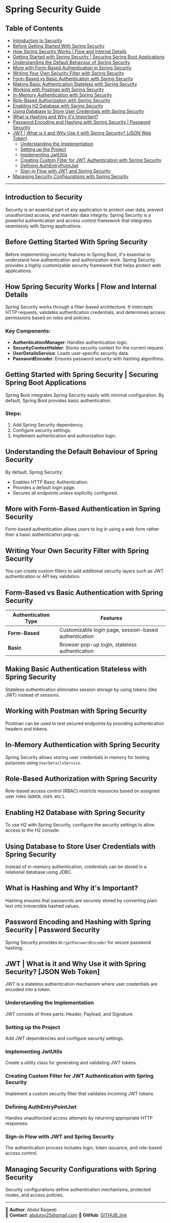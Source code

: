 # Spring Security Guide

## Table of Contents

- [Introduction to Security](#introduction-to-security)
- [Before Getting Started With Spring Security](#before-getting-started-with-spring-security)
- [How Spring Security Works | Flow and Internal Details](#how-spring-security-works--flow-and-internal-details)
- [Getting Started with Spring Security | Securing Spring Boot Applications](#getting-started-with-spring-security--securing-spring-boot-applications)
- [Understanding the Default Behaviour of Spring Security](#understanding-the-default-behaviour-of-spring-security)
- [More with Form-Based Authentication in Spring Security](#more-with-form-based-authentication-in-spring-security)
- [Writing Your Own Security Filter with Spring Security](#writing-your-own-security-filter-with-spring-security)
- [Form-Based vs Basic Authentication with Spring Security](#form-based-vs-basic-authentication-with-spring-security)
- [Making Basic Authentication Stateless with Spring Security](#making-basic-authentication-stateless-with-spring-security)
- [Working with Postman with Spring Security](#working-with-postman-with-spring-security)
- [In-Memory Authentication with Spring Security](#in-memory-authentication-with-spring-security)
- [Role-Based Authorization with Spring Security](#role-based-authorization-with-spring-security)
- [Enabling H2 Database with Spring Security](#enabling-h2-database-with-spring-security)
- [Using Database to Store User Credentials with Spring Security](#using-database-to-store-user-credentials-with-spring-security)
- [What is Hashing and Why it's Important?](#what-is-hashing-and-why-its-important)
- [Password Encoding and Hashing with Spring Security | Password Security](#password-encoding-and-hashing-with-spring-security--password-security)
- [JWT | What is it and Why Use it with Spring Security? [JSON Web Token]](#jwt--what-is-it-and-why-use-it-with-spring-security-json-web-token)
  - [Understanding the Implementation](#understanding-the-implementation)
  - [Setting up the Project](#setting-up-the-project)
  - [Implementing JwtUtils](#implementing-jwtutils)
  - [Creating Custom Filter for JWT Authentication with Spring Security](#creating-custom-filter-for-jwt-authentication-with-spring-security)
  - [Defining AuthEntryPointJwt](#defining-authentrypointjwt)
  - [Sign-in Flow with JWT and Spring Security](#sign-in-flow-with-jwt-and-spring-security)
- [Managing Security Configurations with Spring Security](#managing-security-configurations-with-spring-security)

---

## Introduction to Security
Security is an essential part of any application to protect user data, prevent unauthorized access, and maintain data integrity. Spring Security is a powerful authentication and access control framework that integrates seamlessly with Spring applications.

## Before Getting Started With Spring Security
Before implementing security features in Spring Boot, it's essential to understand how authentication and authorization work. Spring Security provides a highly customizable security framework that helps protect web applications.

## How Spring Security Works | Flow and Internal Details
Spring Security works through a filter-based architecture. It intercepts HTTP requests, validates authentication credentials, and determines access permissions based on roles and policies.

### Key Components:
- **AuthenticationManager**: Handles authentication logic.
- **SecurityContextHolder**: Stores security context for the current request.
- **UserDetailsService**: Loads user-specific security data.
- **PasswordEncoder**: Ensures password security with hashing algorithms.

## Getting Started with Spring Security | Securing Spring Boot Applications
Spring Boot integrates Spring Security easily with minimal configuration. By default, Spring Boot provides basic authentication.

### Steps:
1. Add Spring Security dependency.
2. Configure security settings.
3. Implement authentication and authorization logic.

## Understanding the Default Behaviour of Spring Security
By default, Spring Security:
- Enables HTTP Basic Authentication.
- Provides a default login page.
- Secures all endpoints unless explicitly configured.

## More with Form-Based Authentication in Spring Security
Form-based authentication allows users to log in using a web form rather than a basic authentication pop-up.

## Writing Your Own Security Filter with Spring Security
You can create custom filters to add additional security layers such as JWT authentication or API key validation.

## Form-Based vs Basic Authentication with Spring Security
| Authentication Type | Features |
|---------------------|----------|
| **Form-Based** | Customizable login page, session-based authentication |
| **Basic** | Browser pop-up login, stateless authentication |

## Making Basic Authentication Stateless with Spring Security
Stateless authentication eliminates session storage by using tokens (like JWT) instead of sessions.

## Working with Postman with Spring Security
Postman can be used to test secured endpoints by providing authentication headers and tokens.

## In-Memory Authentication with Spring Security
Spring Security allows storing user credentials in memory for testing purposes using `UserDetailsService`.

## Role-Based Authorization with Spring Security
Role-based access control (RBAC) restricts resources based on assigned user roles (`ADMIN`, `USER`, etc.).

## Enabling H2 Database with Spring Security
To use H2 with Spring Security, configure the security settings to allow access to the H2 console.

## Using Database to Store User Credentials with Spring Security
Instead of in-memory authentication, credentials can be stored in a relational database using JDBC.

## What is Hashing and Why it's Important?
Hashing ensures that passwords are securely stored by converting plain text into irreversible hashed values.

## Password Encoding and Hashing with Spring Security | Password Security
Spring Security provides `BCryptPasswordEncoder` for secure password hashing.

## JWT | What is it and Why Use it with Spring Security? [JSON Web Token]
JWT is a stateless authentication mechanism where user credentials are encoded into a token.

### Understanding the Implementation
JWT consists of three parts: Header, Payload, and Signature.

### Setting up the Project
Add JWT dependencies and configure security settings.

### Implementing JwtUtils
Create a utility class for generating and validating JWT tokens.

### Creating Custom Filter for JWT Authentication with Spring Security
Implement a custom security filter that validates incoming JWT tokens.

### Defining AuthEntryPointJwt
Handles unauthorized access attempts by returning appropriate HTTP responses.

### Sign-in Flow with JWT and Spring Security
The authentication process includes login, token issuance, and role-based access control.

## Managing Security Configurations with Spring Security
Security configurations define authentication mechanisms, protected routes, and access policies.

---

📍 **Author**: Abdul Raqeeb  
📧 **Contact**: abduloy25@gmail.com 
🔗 **GitHub**: [GITHUB_link](https://github.com/Abddev-rqb)
